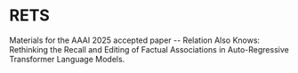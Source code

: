 # RETS
Materials for the AAAI 2025 accepted paper -- Relation Also Knows: Rethinking the Recall and Editing of Factual Associations in Auto-Regressive Transformer Language Models.
